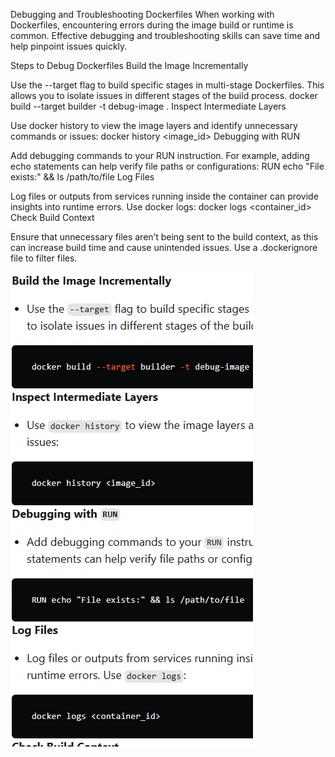 Debugging and Troubleshooting Dockerfiles
When working with Dockerfiles, encountering errors during the image build or runtime is common. Effective debugging and troubleshooting skills can save time and help pinpoint issues quickly.

Steps to Debug Dockerfiles
Build the Image Incrementally

Use the --target flag to build specific stages in multi-stage Dockerfiles. This allows you to isolate issues in different stages of the build process.
 docker build --target builder -t debug-image .
Inspect Intermediate Layers

Use docker history to view the image layers and identify unnecessary commands or issues:
 docker history <image_id>
Debugging with RUN

Add debugging commands to your RUN instruction. For example, adding echo statements can help verify file paths or configurations:
 RUN echo "File exists:" && ls /path/to/file
Log Files

Log files or outputs from services running inside the container can provide insights into runtime errors. Use docker logs:
 docker logs <container_id>
Check Build Context

Ensure that unnecessary files aren’t being sent to the build context, as this can increase build time and cause unintended issues. Use a .dockerignore file to filter files.

![alt text](image-5.png)
